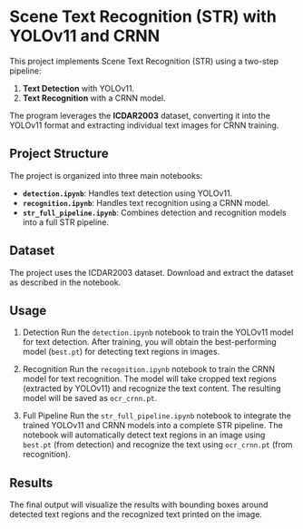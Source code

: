 # Scene Text Recognition (STR) with YOLOv11 and CRNN

This project implements Scene Text Recognition (STR) using a two-step pipeline:

1. **Text Detection** with YOLOv11.
2. **Text Recognition** with a CRNN model.

The program leverages the **ICDAR2003** dataset, converting it into the YOLOv11 format and extracting individual text images for CRNN training.

## Project Structure

The project is organized into three main notebooks:

- **`detection.ipynb`**: Handles text detection using YOLOv11.
- **`recognition.ipynb`**: Handles text recognition using a CRNN model.
- **`str_full_pipeline.ipynb`**: Combines detection and recognition models into a full STR pipeline.

## Dataset

The project uses the ICDAR2003 dataset. Download and extract the dataset as described in the notebook.

## Usage

1. Detection
Run the `detection.ipynb` notebook to train the YOLOv11 model for text detection. After training, you will obtain the best-performing model (`best.pt`) for detecting text regions in images.

2. Recognition
Run the `recognition.ipynb` notebook to train the CRNN model for text recognition. The model will take cropped text regions (extracted by YOLOv11) and recognize the text content. The resulting model will be saved as `ocr_crnn.pt`.

3. Full Pipeline
Run the `str_full_pipeline.ipynb` notebook to integrate the trained YOLOv11 and CRNN models into a complete STR pipeline. The notebook will automatically detect text regions in an image using `best.pt` (from detection) and recognize the text using `ocr_crnn.pt` (from recognition).

## Results

The final output will visualize the results with bounding boxes around detected text regions and the recognized text printed on the image.